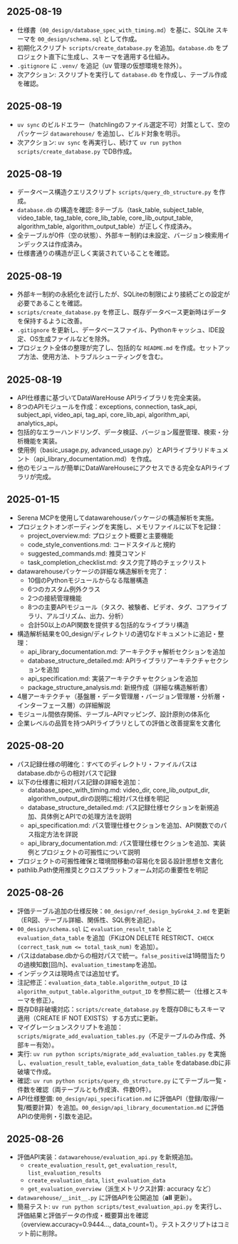 ## 2025-08-19
- 仕様書（`00_design/database_spec_with_timing.md`）を基に、SQLite スキーマを `00_design/schema.sql` として作成。
- 初期化スクリプト `scripts/create_database.py` を追加。`database.db` をプロジェクト直下に生成し、スキーマを適用する仕組み。
- `.gitignore` に `.venv/` を追記（uv 管理の仮想環境を除外）。
- 次アクション: スクリプトを実行して `database.db` を作成し、テーブル作成を確認。

## 2025-08-19
- `uv sync` のビルドエラー（hatchlingのファイル選定不可）対策として、空のパッケージ `datawarehouse/` を追加し、ビルド対象を明示。
- 次アクション: `uv sync` を再実行し、続けて `uv run python scripts/create_database.py` でDB作成。

## 2025-08-19
- データベース構造クエリスクリプト `scripts/query_db_structure.py` を作成。
- `database.db` の構造を確認: 8テーブル（task_table, subject_table, video_table, tag_table, core_lib_table, core_lib_output_table, algorithm_table, algorithm_output_table）が正しく作成済み。
- 全テーブルが0件（空の状態）、外部キー制約は未設定、バージョン検索用インデックスは作成済み。
- 仕様書通りの構造が正しく実装されていることを確認。

## 2025-08-19
- 外部キー制約の永続化を試行したが、SQLiteの制限により接続ごとの設定が必要であることを確認。
- `scripts/create_database.py` を修正し、既存データベース更新時はデータを保持するように改善。
- `.gitignore` を更新し、データベースファイル、Pythonキャッシュ、IDE設定、OS生成ファイルなどを除外。
- プロジェクト全体の整理が完了し、包括的な `README.md` を作成。セットアップ方法、使用方法、トラブルシューティングを含む。

## 2025-08-19
- API仕様書に基づいてDataWareHouse APIライブラリを完全実装。
- 8つのAPIモジュールを作成：exceptions, connection, task_api, subject_api, video_api, tag_api, core_lib_api, algorithm_api, analytics_api。
- 包括的なエラーハンドリング、データ検証、バージョン履歴管理、検索・分析機能を実装。
- 使用例（basic_usage.py, advanced_usage.py）とAPIライブラリドキュメント（api_library_documentation.md）を作成。
- 他のモジュールが簡単にDataWareHouseにアクセスできる完全なAPIライブラリが完成。

## 2025-01-15
- Serena MCPを使用してdatawarehouseパッケージの構造解析を実施。
- プロジェクトオンボーディングを実施し、メモリファイルに以下を記録：
  - project_overview.md: プロジェクト概要と主要機能
  - code_style_conventions.md: コードスタイルと規約
  - suggested_commands.md: 推奨コマンド
  - task_completion_checklist.md: タスク完了時のチェックリスト
- datawarehouseパッケージの詳細な構造解析を完了：
  - 10個のPythonモジュールからなる階層構造
  - 6つのカスタム例外クラス
  - 2つの接続管理機能
  - 8つの主要APIモジュール（タスク、被験者、ビデオ、タグ、コアライブラリ、アルゴリズム、出力、分析）
  - 合計50以上のAPI関数を提供する包括的なライブラリ構造
- 構造解析結果を00_design/ディレクトリの適切なドキュメントに追記・整理：
  - api_library_documentation.md: アーキテクチャ解析セクションを追加
  - database_structure_detailed.md: APIライブラリアーキテクチャセクションを追加
  - api_specification.md: 実装アーキテクチャセクションを追加
  - package_structure_analysis.md: 新規作成（詳細な構造解析書）
- 4層アーキテクチャ（基盤層・データ管理層・バージョン管理層・分析層・インターフェース層）の詳細解説
- モジュール間依存関係、テーブル-APIマッピング、設計原則の体系化
- 企業レベルの品質を持つAPIライブラリとしての評価と改善提案を文書化

## 2025-08-20
- パス記録仕様の明確化：すべてのディレクトリ・ファイルパスはdatabase.dbからの相対パスで記録
- 以下の仕様書に相対パス記録の詳細を追加：
  - database_spec_with_timing.md: video_dir, core_lib_output_dir, algorithm_output_dirの説明に相対パス仕様を明記
  - database_structure_detailed.md: パス記録仕様セクションを新規追加、具体例とAPIでの処理方法を説明
  - api_specification.md: パス管理仕様セクションを追加、API関数でのパス指定方法を詳説
  - api_library_documentation.md: パス管理仕様セクションを追加、実装例とプロジェクトの可搬性について説明
- プロジェクトの可搬性確保と環境間移動の容易化を図る設計思想を文書化
- pathlib.Path使用推奨とクロスプラットフォーム対応の重要性を明記

## 2025-08-26
- 評価テーブル追加の仕様反映：`00_design/ref_design_byGrok4_2.md` を更新（ER図、テーブル詳細、関係性、SQL例を追記）。
- `00_design/schema.sql` に `evaluation_result_table` と `evaluation_data_table` を追加（FKはON DELETE RESTRICT、`CHECK (correct_task_num <= total_task_num)` を追加）。
- パスはdatabase.dbからの相対パスで統一。`false_positive`は1時間当たりの過検知数[回/h]、`evaluation_timestamp`を追加。
- インデックスは現時点では追加せず。
- 注記修正：`evaluation_data_table.algorithm_output_ID` は `algorithm_output_table.algorithm_output_ID` を参照に統一（仕様とスキーマを修正）。
- 既存DB非破壊対応：`scripts/create_database.py` を既存DBにもスキーマ適用（CREATE IF NOT EXISTS）する方式に更新。
- マイグレーションスクリプトを追加：`scripts/migrate_add_evaluation_tables.py`（不足テーブルのみ作成、外部キー有効）。
 - 実行: `uv run python scripts/migrate_add_evaluation_tables.py` を実施し、`evaluation_result_table`, `evaluation_data_table` をdatabase.dbに非破壊で作成。
 - 確認: `uv run python scripts/query_db_structure.py` にてテーブル一覧・件数を確認（両テーブルとも作成済、件数0件）。
 - API仕様整備: `00_design/api_specification.md` に評価API（登録/取得/一覧/概要計算）を追加。`00_design/api_library_documentation.md` に評価APIの使用例・引数を追記。

## 2025-08-26
- 評価API実装：`datawarehouse/evaluation_api.py` を新規追加。
  - `create_evaluation_result`, `get_evaluation_result`, `list_evaluation_results`
  - `create_evaluation_data`, `list_evaluation_data`
  - `get_evaluation_overview`（派生メトリクス計算: accuracy など）
- `datawarehouse/__init__.py` に評価APIを公開追加（__all__ 更新）。
 - 簡易テスト: `uv run python scripts/test_evaluation_api.py` を実行し、評価結果と評価データの作成・概要算出を確認（overview.accuracy=0.9444..., data_count=1）。テストスクリプトはコミット前に削除。